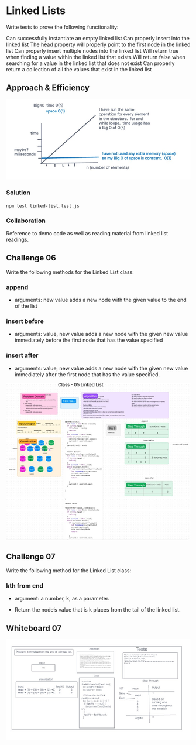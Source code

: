 # Linked Lists

Write tests to prove the following functionality:

Can successfully instantiate an empty linked list
Can properly insert into the linked list
The head property will properly point to the first node in the linked list
Can properly insert multiple nodes into the linked list
Will return true when finding a value within the linked list that exists
Will return false when searching for a value in the linked list that does not exist
Can properly return a collection of all the values that exist in the linked list


## Approach & Efficiency

![Big O](../code-challenges/assets/dsa05bigO.jpg)

### Solution

`npm test linked-list.test.js`

### Collaboration

Reference to demo code as well as reading material from linked list readings.

## Challenge 06

Write the following methods for the Linked List class:

### append

- arguments: new value
adds a new node with the given value to the end of the list

### insert before

- arguments: value, new value
adds a new node with the given new value immediately before the first node that has the value specified

### insert after

- arguments: value, new value
adds a new node with the given new value immediately after the first node that has the value specified.


![UML 06](../code-challenges/assets/dsa06uml.jpg)

## Challenge 07

Write the following method for the Linked List class:

### kth from end

- argument: a number, k, as a parameter.

- Return the node’s value that is k places from the tail of the linked list.

## Whiteboard 07

![UML 07](../code-challenges/assets/dsa07.jpg)
